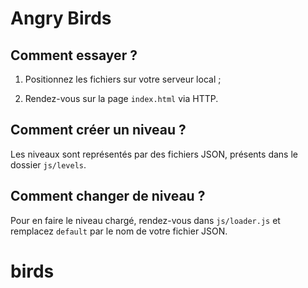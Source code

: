 # Angry Birds

## Comment essayer ?

1. Positionnez les fichiers sur votre serveur local ;

2. Rendez-vous sur la page `index.html` via HTTP.

## Comment créer un niveau ?

Les niveaux sont représentés par des fichiers JSON, présents dans le dossier `js/levels`.

## Comment changer de niveau ?

Pour en faire le niveau chargé, rendez-vous dans `js/loader.js`
et remplacez `default` par le nom de votre fichier JSON.
# birds
